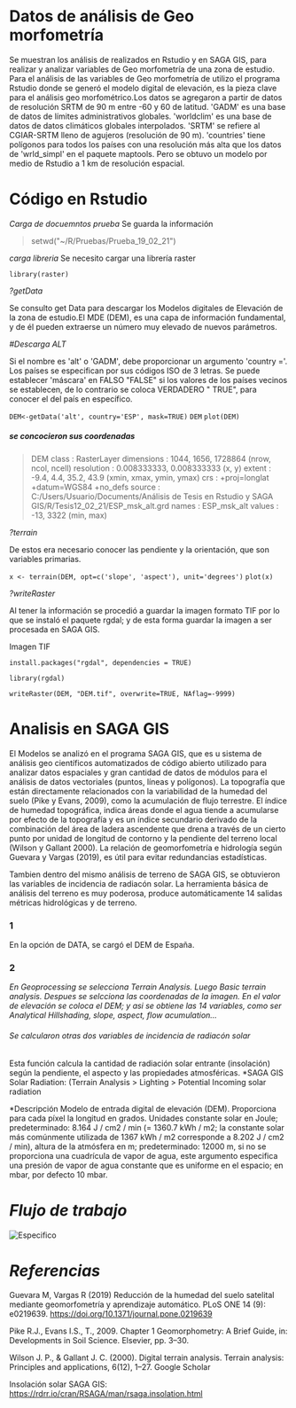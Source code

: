 # Datos de análisis de Geo morfometría

Se muestran los análisis de realizados en Rstudio y en SAGA GIS, para realizar y analizar variables de Geo morfometría de una zona de estudio. 
Para el análisis de las variables de Geo morfometría de utilizo el programa Rstudio donde se generó el modelo digital de elevación, es la pieza clave para el análisis geo morfométrico.Los datos se agregaron a partir de datos de resolución SRTM de 90 m entre -60 y 60 de latitud. 'GADM' es una base de datos de límites administrativos globales. 'worldclim' es una base de datos de datos climáticos globales interpolados. 'SRTM' se refiere al CGIAR-SRTM lleno de agujeros (resolución de 90 m). 'countries' tiene polígonos para todos los países con una resolución más alta que los datos de 'wrld_simpl' en el paquete maptools. Pero se obtuvo un modelo por medio de Rstudio a 1 km de resolución espacial. 



# Código en Rstudio 

*Carga de docuemntos prueba*
Se guarda la información

> setwd("~/R/Pruebas/Prueba_19_02_21")

*carga libreria*
Se necesito cargar una librería raster

```library(raster)```

 *?getData*

Se consulto get Data para descargar los Modelos digitales de Elevación de la zona de estudio.El MDE (DEM), es una capa de información fundamental, y de él pueden extraerse un número muy elevado de nuevos parámetros.

*#Descarga ALT*

Si el nombre es 'alt' o 'GADM', debe proporcionar un argumento 'country ='. Los países se especifican por sus códigos ISO de 3 letras. Se puede establecer 'máscara' en FALSO "FALSE" si los valores de los países vecinos se establecen, de lo contrario se coloca VERDADERO " TRUE", para conocer el del país en específico.  

```DEM<-getData('alt', country='ESP', mask=TRUE)```
```DEM```
```plot(DEM)```

##### se concocieron sus coordenadas

> DEM
> class      : RasterLayer 
> dimensions : 1044, 1656, 1728864  (nrow, ncol, ncell)
> resolution : 0.008333333, 0.008333333  (x, y)
> extent     : -9.4, 4.4, 35.2, 43.9  (xmin, xmax, ymin, ymax)
> crs        : +proj=longlat +datum=WGS84 +no_defs 
> source     : C:/Users/Usuario/Documents/Análisis de Tesis en Rstudio y SAGA GIS/R/Tesis12_02_21/ESP_msk_alt.grd 
> names      : ESP_msk_alt 
> values     : -13, 3322  (min, max)

 *?terrain* 

De estos era necesario conocer las pendiente y la orientación, que son variables primarias.

```x <- terrain(DEM, opt=c('slope', 'aspect'), unit='degrees')```
```plot(x)```

 *?writeRaster*

Al tener la información se procedió a guardar la imagen formato TIF por lo que se instaló el paquete rgdal; y de esta forma guardar la imagen a ser procesada en SAGA GIS.

Imagen TIF

```install.packages("rgdal", dependencies = TRUE)```

```library(rgdal)```

```writeRaster(DEM, "DEM.tif", overwrite=TRUE, NAflag=-9999)```
 
# Analisis en SAGA GIS
El Modelos se analizó en el programa SAGA GIS, que es u sistema de análisis geo científicos automatizados de código abierto utilizado para analizar datos espaciales y gran cantidad de datos de módulos para el análisis de datos vectoriales (puntos, líneas y polígonos).
La topografía que están directamente relacionados con la variabilidad de la humedad del suelo (Pike y Evans, 2009), como la acumulación de flujo terrestre. El índice de humedad topográfica, indica áreas donde el agua tiende a acumularse por efecto de la topografía y es un índice secundario derivado de la combinación del área de ladera ascendente que drena a través de un cierto punto por unidad de longitud de contorno y la pendiente del terreno local (Wilson y Gallant 2000). 
La relación de geomorfometría e hidrología según Guevara y Vargas (2019), es útil para evitar redundancias estadísticas. 

Tambien dentro del mismo análisis de terreno de SAGA GIS, se obtuvieron las variables de incidencia de radiacón solar. La herramienta básica de análisis del terreno es muy poderosa, produce automáticamente 14 salidas métricas hidrológicas y de terreno.

### 1
En la opción de DATA, se cargó el DEM de España.
### 2
*En Geoprocessing se selecciona Terrain Analysis.
Luego Basic terrain analysis.
Despues se selcciona las coordenadas de la imagen.
En el valor de elevación se coloca el DEM; y asi se obtiene las 14 variables, como ser Analytical Hillshading, slope, aspect, flow acumulation...*

###### Se calcularon otras dos variables de incidencia de radiacón solar
Esta función calcula la cantidad de radiación solar entrante (insolación) según la pendiente, el aspecto y las propiedades atmosféricas.
*SAGA GIS
Solar Radiation: (Terrain Analysis > Lighting > Potential Incoming solar radiation

*Descripción
Modelo de entrada digital de elevación (DEM). Proporciona para cada píxel la longitud en grados. Unidades constante solar en Joule; predeterminado: 8.164 J / cm2 / min (= 1360.7 kWh / m2; la constante solar más comúnmente utilizada de 1367 kWh / m2 corresponde a 8.202 J / cm2 / min), altura de la atmósfera en m; predeterminado: 12000 m, si no se proporciona una cuadrícula de vapor de agua, este argumento especifica una presión de vapor de agua constante que es uniforme en el espacio; en mbar, por defecto 10 mbar. 

# *Flujo de trabajo*
![Especifico](https://user-images.githubusercontent.com/78845785/111362508-2ab6cb00-868f-11eb-9d99-fbd22696464a.jpg)



# *Referencias*
Guevara M, Vargas R (2019) Reducción de la humedad del suelo satelital mediante geomorfometría y aprendizaje automático. PLoS ONE 14 (9): e0219639. https://doi.org/10.1371/journal.pone.0219639

Pike R.J., Evans I.S., T., 2009. Chapter 1 Geomorphometry: A Brief Guide, in: Developments in Soil Science. Elsevier, pp. 3–30.

Wilson J. P., & Gallant J. C. (2000). Digital terrain analysis. Terrain analysis: Principles and applications, 6(12), 1–27. Google Scholar

Insolación solar SAGA GIS: https://rdrr.io/cran/RSAGA/man/rsaga.insolation.html

